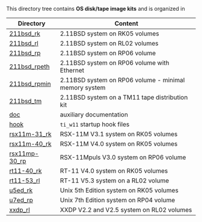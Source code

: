 This directory tree contains **OS disk/tape image kits** and is organized in

| Directory | Content |
| --------- | ------- |
| [211bsd_rk](211bsd_rk)         | 2.11BSD system on RK05 volumes |
| [211bsd_rl](211bsd_rl)         | 2.11BSD system on RL02 volumes |
| [211bsd_rp](211bsd_rp)         | 2.11BSD system on RP06 volume |
| [211bsd_rpeth](211bsd_rpeth)   | 2.11BSD system on RP06 volume with Ethernet |
| [211bsd_rpmin](211bsd_rpmin)   | 2.11BSD system on RP06 volume - minimal memory system |
| [211bsd_tm](211bsd_tm)         | 2.11BSD system on a TM11 tape distribution kit |
| [doc](doc)                     | auxiliary documentation |
| [hook](hook)                   | `ti_w11` startup hook files |
| [rsx11m-31_rk](rsx11m-31_rk)   | RSX-11M V3.1 system on RK05 volumes |
| [rsx11m-40_rk](rsx11m-40_rk)   | RSX-11M V4.0 system on RK05 volumes |
| [rsx11mp-30_rp](rsx11mp-30_rp) | RSX-11Mpuls V3.0 system on RP06 volume |
| [rt11-40_rk](rt11-40_rk)       | RT-11 V4.0 system on RK05 volumes |
| [rt11-53_rl](rt11-53_rl)       | RT-11 V5.3 system on a RL02 volume |
| [u5ed_rk](u5ed_rk)             | Unix 5th Edition system on RK05 volumes |
| [u7ed_rp](u7ed_rp)             | Unix 7th Edition system on RP04 volume |
| [xxdp_rl](xxdp_rl)             | XXDP V2.2 and V2.5 system on RL02 volumes |
